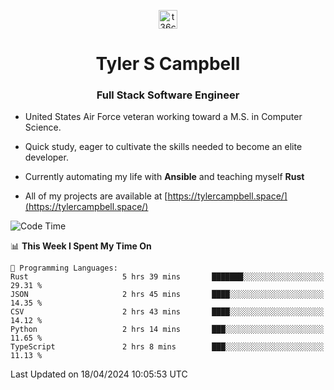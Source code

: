 <p align="center">
<a href="https://www.linkedin.com/in/t36campbell" target="blank"><img align="center" src="https://ik.imagekit.io/t36campbell/Portfolio/linkedin.png.original_m8bbGgPh6.png" alt="t36campbell" height="30" width="30" /></a>
</p>
<h1 align="center">Tyler S Campbell</h1>
<h3 align="center">Full Stack Software Engineer</h3>

* United States Air Force veteran working toward a M.S. in Computer Science.

* Quick study, eager to cultivate the skills needed to become an elite developer.

* Currently automating my life with **Ansible** and teaching myself **Rust**

* All of my projects are available at [https://tylercampbell.space/](https://tylercampbell.space/)

<!--START_SECTION:waka-->
![Code Time](http://img.shields.io/badge/Code%20Time-3%2C343%20hrs%2042%20mins-blue)

📊 **This Week I Spent My Time On** 

```text
💬 Programming Languages: 
Rust                     5 hrs 39 mins       ███████░░░░░░░░░░░░░░░░░░   29.31 % 
JSON                     2 hrs 45 mins       ████░░░░░░░░░░░░░░░░░░░░░   14.35 % 
CSV                      2 hrs 43 mins       ████░░░░░░░░░░░░░░░░░░░░░   14.12 % 
Python                   2 hrs 14 mins       ███░░░░░░░░░░░░░░░░░░░░░░   11.65 % 
TypeScript               2 hrs 8 mins        ███░░░░░░░░░░░░░░░░░░░░░░   11.13 % 
```


 Last Updated on 18/04/2024 10:05:53 UTC
<!--END_SECTION:waka-->
